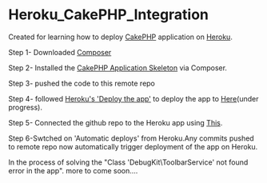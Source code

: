 # Heroku_CakePHP_Integration
Created for learning how to deploy [CakePHP](https://cakephp.org/) application on [Heroku](https://www.heroku.com/).

Step 1- Downloaded [Composer](https://getcomposer.org/doc/00-intro.md)

Step 2- Installed the [CakePHP Application Skeleton](https://github.com/cakephp/app) via Composer.

Step 3- pushed the code to this remote repo

Step 4- followed [Heroku's 'Deploy the app'](https://devcenter.heroku.com/articles/getting-started-with-php#deploy-the-app) to deploy the app to [Here](https://heroku-cakephp-integration.herokuapp.com/)(under progress).

Step 5- Connected the github repo to the Heroku app using [This](https://devcenter.heroku.com/articles/github-integration).

Step 6-Swtched on 'Automatic deploys' from Heroku.Any commits pushed to remote repo now automatically trigger deployment of the app on Heroku.



In the process of solving the "Class 'DebugKit\ToolbarService' not found error in the app".
more to come soon....
